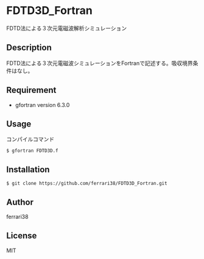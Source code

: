 # FDTD3D_Fortran

FDTD法による３次元電磁波解析シミュレーション

## Description

FDTD法による３次元電磁波シミュレーションをFortranで記述する。吸収境界条件はなし。

## Requirement

- gfortran version 6.3.0

## Usage

コンパイルコマンド
```
$ gfortran FDTD3D.f
```

## Installation

    $ git clone https://github.com/ferrari38/FDTD3D_Fortran.git

## Author

ferrari38

## License

MIT
